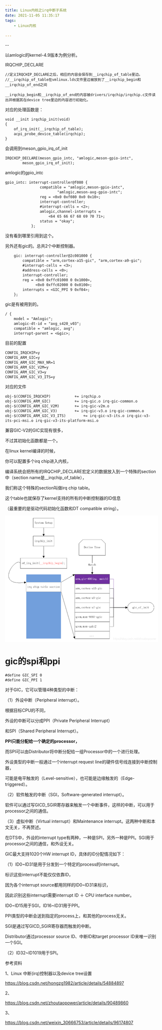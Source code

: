 ```yaml
---
title: Linux内核之irq中断子系统
date: 2021-11-05 11:35:17
tags:
	- Linux内核

---
```


--

以amlogic的kernel-4.9版本为例分析。

IRQCHIP_DECLARE

```
//定义IRQCHIP_DECLARE之后，相应的内容会保存到__irqchip_of_table里边。
//__irqchip_of_table在vmlinux.lds文件里边被放到了__irqchip_begin和__irqchip_of_end之间

__irqchip_begin和__irqchip_of_end的内容被drivers/irqchip/irqchip.c文件读出并根据其在device tree里边的内容进行初始化。
```

对应的处理函数是：

```
void __init irqchip_init(void)
{
	of_irq_init(__irqchip_of_table);
	acpi_probe_device_table(irqchip);
}
```

会调用到meson_gpio_irq_of_init

```
IRQCHIP_DECLARE(meson_gpio_intc, "amlogic,meson-gpio-intc",
		meson_gpio_irq_of_init);

```



amlogic的gpio_intc

```
gpio_intc: interrupt-controller@f080 {
				compatible = "amlogic,meson-gpio-intc",
						"amlogic,meson-axg-gpio-intc";
				reg = <0x0 0xf080 0x0 0x10>;
				interrupt-controller;
				#interrupt-cells = <2>;
				amlogic,channel-interrupts =
					<64 65 66 67 68 69 70 71>;
				status = "okay";
			};
```

没有看到哪里引用到这个。

另外还有gic的。总共2个中断控制器。

```
	gic: interrupt-controller@2c001000 {
		compatible = "arm,cortex-a15-gic", "arm,cortex-a9-gic";
		#interrupt-cells = <3>;
		#address-cells = <0>;
		interrupt-controller;
		reg = <0x0 0xffc01000 0 0x1000>,
		      <0x0 0xffc02000 0 0x0100>;
		interrupts = <GIC_PPI 9 0xf04>;
	};
```

gic是有被用到的。

```
/ {
	model = "Amlogic";
	amlogic-dt-id = "axg_s420_v03";
	compatible = "amlogic, axg";
	interrupt-parent = <&gic>;
```

目前的配置

```
CONFIG_IRQCHIP=y
CONFIG_ARM_GIC=y
CONFIG_ARM_GIC_MAX_NR=1
CONFIG_ARM_GIC_V2M=y
CONFIG_ARM_GIC_V3=y
CONFIG_ARM_GIC_V3_ITS=y
```

对应的文件

```
obj-$(CONFIG_IRQCHIP)			+= irqchip.o
obj-$(CONFIG_ARM_GIC)			+= irq-gic.o irq-gic-common.o
obj-$(CONFIG_ARM_GIC_V2M)		+= irq-gic-v2m.o
obj-$(CONFIG_ARM_GIC_V3)		+= irq-gic-v3.o irq-gic-common.o
obj-$(CONFIG_ARM_GIC_V3_ITS)		+= irq-gic-v3-its.o irq-gic-v3-its-pci-msi.o irq-gic-v3-its-platform-msi.o

```

兼容GIC-V2的GIC实现有很多，

不过其初始化函数都是一个。

在linux kernel编译的时候，

你可以配置多个irq chip进入内核，

编译系统会把所有的IRQCHIP_DECLARE宏定义的数据放入到一个特殊的section中（section name是__irqchip_of_table），

我们称这个特殊的section叫做irq chip table。

这个table也就保存了kernel支持的所有的中断控制器的ID信息

（最重要的是驱动代码初始化函数和DT compatible string）。

![img](../images/playopenwrt_pic/20190523233132450.PNG)

# gic的spi和ppi

```
#define GIC_SPI 0
#define GIC_PPI 1
```

对于GIC，它可以管理4种类型的中断：

（1）外设中断（Peripheral interrupt）。

根据目标CPU的不同，

外设的中断可以分成PPI（Private Peripheral Interrupt）

和SPI（Shared Peripheral Interrupt）。

**PPI只能分配给一个确定的processor，**

而SPI可以由Distributor将中断分配给一组Processor中的一个进行处理。

外设类型的中断一般通过一个interrupt request line的硬件信号线连接到中断控制器，

可能是电平触发的（Level-sensitive），也可能是边缘触发的（Edge-triggered）。

（2）软件触发的中断（SGI，Software-generated interrupt）。

软件可以通过写GICD_SGIR寄存器来触发一个中断事件，这样的中断，可以用于processor之间的通信。

（3）虚拟中断（Virtual interrupt）和Maintenance interrupt。这两种中断和本文无关，不再赘述。

在DTS中，外设的interrupt type有两种，一种是SPI，另外一种是PPI。SGI用于processor之间的通信，和外设无关。



GIC最大支持1020个HW interrupt ID，具体的ID分配情况如下：

（1）ID0~ID31是用于分发到一个特定的process的interrupt。

标识这些interrupt不能仅仅依靠ID，

因为各个interrupt source都用同样的ID0~ID31来标识，

因此识别这些interrupt需要interrupt ID ＋ CPU interface number。

ID0~ID15用于SGI，ID16~ID31用于PPI。

PPI类型的中断会送到指定的process上，和其他的process无关。

SGI是通过写GICD_SGIR寄存器而触发的中断。

Distributor通过processor source ID、中断ID和target processor ID来唯一识别一个SGI。

（2）ID32~ID1019用于SPI。



参考资料

1、Linux 中断(irq)控制器以及device tree设置

https://blog.csdn.net/hongzg1982/article/details/54884897

2、

https://blog.csdn.net/zhoutaopower/article/details/90489860

3、

https://blog.csdn.net/weixin_30666753/article/details/96174807